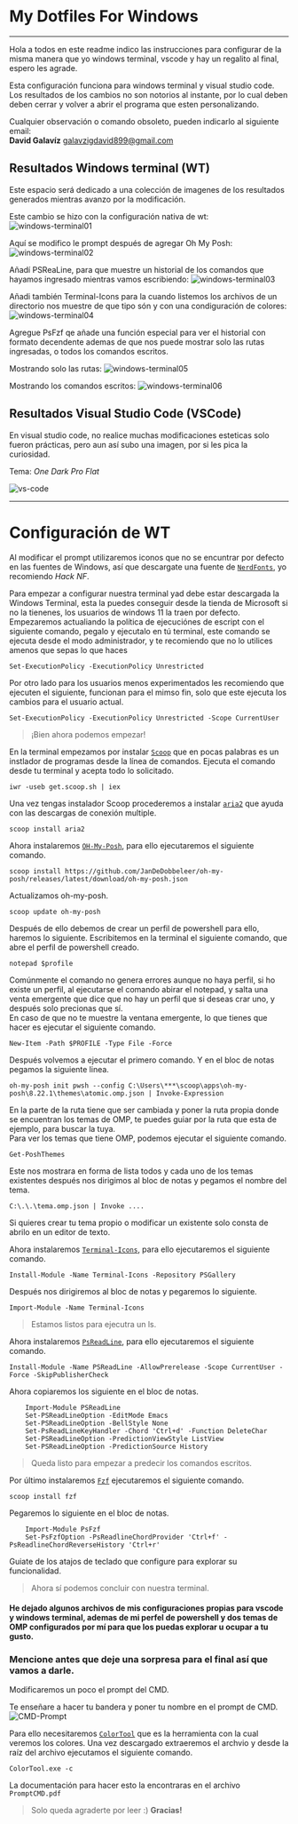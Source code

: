 # My Dotfiles For Windows
---
Hola a todos en este readme indico las instrucciones para configurar de la misma manera que yo windows terminal, vscode y hay un regalito al final, espero les agrade.

Esta configuración funciona para windows terminal y visual studio code.
Los resultados de los cambios no son notorios al instante, por lo cual deben deben cerrar y volver a abrir el programa que esten personalizando.

Cualquier observación o comando obsoleto, pueden indicarlo al siguiente email:   
**David Galavíz** <galavzigdavid899@gmail.com>  

## Resultados Windows terminal (WT) 

Este espacio será dedicado a una colección de imagenes de los resultados generados mientras avanzo por la modificación.  

Este cambio se hizo con la configuración nativa de wt:
![windows-terminal01](img/wt01.png)

Aquí se modifico le prompt después de agregar Oh My Posh:
![windows-terminal02](img/wt02.png) 

Añadí PSReaLine, para que muestre un historial de los comandos que hayamos ingresado mientras vamos escribiendo:
![windows-terminal03](img/wt03.png) 

Añadi también Terminal-Icons para la cuando listemos los archivos de un directorio nos muestre de que tipo són y con una condiguración de colores:
![windows-terminal04](img/wt04.png) 

Agregue PsFzf qe añade una función especial para ver el historial con formato decendente ademas de que nos puede mostrar solo las rutas ingresadas, o todos los comandos escritos.

Mostrando solo las rutas:
![windows-terminal05](img/wt05.png) 

Mostrando los comandos escritos:
![windows-terminal06](img/wt06.png) 


## Resultados Visual Studio Code (VSCode)

En visual studio code, no realice muchas modificaciones esteticas solo fueron prácticas, pero aun así subo una imagen, por si les pica la curiosidad.  

Tema: *One Dark Pro Flat*

![vs-code](img/vscode01.png) 

---
# Configuración de WT
Al modificar el prompt utilizaremos iconos que no se encuntrar por defecto en las fuentes de Windows, así que descargate una fuente de [`NerdFonts`](https://github.com/ryanoasis/nerd-fonts/releases), yo recomiendo *Hack NF*.  

Para empezar a configurar nuestra terminal yad debe estar descargada la Windows Terminal, esta la puedes conseguir desde la tienda de Microsoft si no la tienenes, los usuarios de windows 11 la traen por defecto.  
Empezaremos actualiando la política de ejecuciónes de escript con el siguiente comando, pegalo y ejecutalo en tú terminal, este comando se ejecuta desde el modo administrador, y te recomiendo que no lo utilices amenos que sepas lo que haces  
   
    Set-ExecutionPolicy -ExecutionPolicy Unrestricted

Por otro lado para los usuarios menos experimentados les recomiendo que ejecuten el siguiente, funcionan para el mimso fin, solo que este ejecuta los cambios para el usuario actual.  

    Set-ExecutionPolicy -ExecutionPolicy Unrestricted -Scope CurrentUser

>¡Bien ahora podemos empezar!

En la terminal empezamos por instalar [`Scoop`](https://github.com/ScoopInstaller/Scoop) que en pocas palabras es un instlador de programas desde la línea de comandos. 
Ejecuta el comando desde tu terminal y acepta todo lo solicitado. 

    iwr -useb get.scoop.sh | iex

Una vez tengas instalador Scoop procederemos a instalar [`aria2`](https://github.com/aria2/aria2) que ayuda con las descargas de conexión multiple.

    scoop install aria2 

Ahora instalaremos [`OH-My-Posh`](https://ohmyposh.dev/docs/installation/windows), para ello ejecutaremos el siguiente comando.  

    scoop install https://github.com/JanDeDobbeleer/oh-my-posh/releases/latest/download/oh-my-posh.json

Actualizamos oh-my-posh.  

    scoop update oh-my-posh

Después de ello debemos de crear un perfil de powershell para ello, haremos lo siguiente.
Escribitemos en la terminal el siguiente comando, que abre el perfil de powershell creado.

    notepad $profile

Comúnmente el comando no genera errores aunque no haya perfil, si ho existe un perfil, al ejecutarse el comando abirar el notepad, y salta una venta emergente que dice que no hay un perfil que si deseas crar uno, y después solo precionas que sí.  
En caso de que no te muestre la ventana emergente, lo que tienes que hacer es ejecutar el siguiente comando.  

    New-Item -Path $PROFILE -Type File -Force
Después volvemos a ejecutar el primero comando.
Y en el bloc de notas pegamos la siguiente linea.

    oh-my-posh init pwsh --config C:\Users\***\scoop\apps\oh-my-posh\8.22.1\themes\atomic.omp.json | Invoke-Expression
En la parte de la ruta tiene que ser cambiada y poner la ruta propia donde se encuentran los temas de OMP, te puedes guiar por la ruta que esta de ejemplo, para buscar la tuya.  
Para ver los temas que tiene OMP, podemos ejecutar el siguiente comando.  

    Get-PoshThemes
Este nos mostrara en forma de lista todos y cada uno de los temas existentes después nos dirigimos al bloc de notas y pegamos el nombre del tema.

    C:\.\.\tema.omp.json | Invoke ....
Si quieres crear tu tema propio o modificar un existente solo consta de abrilo en un editor de texto.

Ahora instalaremos [`Terminal-Icons`](https://github.com/devblackops/Terminal-Icons), para ello ejecutaremos el siguiente comando.

    Install-Module -Name Terminal-Icons -Repository PSGallery
Después nos dirigiremos al bloc de notas y pegaremos lo siguiente.

    Import-Module -Name Terminal-Icons

>Estamos listos para ejecutra un ls.

Ahora instalaremos [`PsReadLine`](https://github.com/devblackops/Terminal-Icons), para ello ejecutaremos el siguiente comando.

    Install-Module -Name PSReadLine -AllowPrerelease -Scope CurrentUser -Force -SkipPublisherCheck
Ahora copiaremos los siguiente en el bloc de notas.
~~~
    Import-Module PSReadLine
    Set-PSReadLineOption -EditMode Emacs
    Set-PSReadLineOption -BellStyle None
    Set-PsReadLineKeyHandler -Chord 'Ctrl+d' -Function DeleteChar
    Set-PSReadLineOption -PredictionViewStyle ListView
    Set-PSReadLineOption -PredictionSource History
~~~

>Queda listo para empezar a predecir los comandos escritos.

Por último instalaremos [`Fzf`](https://github.com/junegunn/fzf#windows) ejecutaremos el siguiente comando.

    scoop install fzf
Pegaremos lo siguiente en el bloc de notas.
~~~
    Import-Module PsFzf
    Set-PsFzfOption -PsReadlineChordProvider 'Ctrl+f' -PsReadlineChordReverseHistory 'Ctrl+r'
~~~
Guiate de los atajos de teclado que configure para explorar su funcionalidad.
>Ahora sí podemos concluir con nuestra terminal.

#### He dejado algunos archivos de mis configuraciones propias para vscode y windows terminal, ademas de mi perfel de powershell y dos temas de OMP configurados por mí para que los puedas explorar u ocupar a tu gusto.  

### Mencione antes que deje una sorpresa para el final así que vamos a darle.
Modificaremos un poco el prompt del CMD.   

Te enseñare a hacer tu bandera y poner tu nombre en el prompt de CMD.
![CMD-Prompt](img/cmd01.png)

Para ello necesitaremos [`ColorTool`](https://github.com/Microsoft/Terminal/tree/main/src/tools/ColorTool) que es la herramienta con la cual veremos los colores. 
Una vez descargado extraeremos el archvio y desde la raíz del archivo ejecutamos el siguiente comando.  

    ColorTool.exe -c

La documentación para hacer esto la encontraras en el archivo `PromptCMD.pdf`

>Solo queda agraderte por leer :) **Gracias!**

